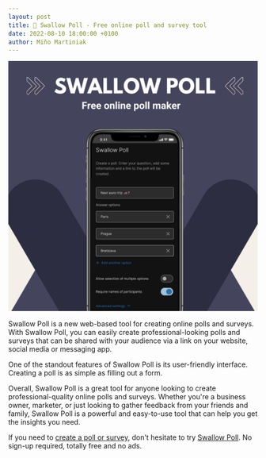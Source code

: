 ```yaml
---
layout: post
title: 🥂 Swallow Poll - Free online poll and survey tool
date: 2022-08-10 18:00:00 +0100
author: Miňo Martiniak
---
```

[![Swallow Poll](/assets/images/2022-08-10-announce-swallow-poll/swallow-poll.png)](https://app.swallowpoll.com/)

Swallow Poll is a new web-based tool for creating online polls and surveys. With Swallow Poll, you can easily create professional-looking polls and surveys that can be shared with your audience via a link on your website, social media or messaging app.

One of the standout features of Swallow Poll is its user-friendly interface. Creating a poll is as simple as filling out a form.

Overall, Swallow Poll is a great tool for anyone looking to create professional-quality online polls and surveys. Whether you're a business owner, marketer, or just looking to gather feedback from your friends and family, Swallow Poll is a powerful and easy-to-use tool that can help you get the insights you need.

If you need to [create a poll or survey](https://app.swallowpoll.com/NewPoll), don't hesitate to try [Swallow Poll](https://app.swallowpoll.com/). No sign-up required, totally free and no ads.